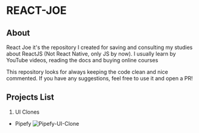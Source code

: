 # REACT-JOE

## About

React Joe it's the repository I created for saving and consulting my studies about ReactJS (Not React Native, only JS by now). I usually learn by YouTube videos, reading the docs and buying online courses

This repository looks for always keeping the code clean and nice commented. If you have any suggestions, feel free to use it and open a PR!

## Projects List

1. UI Clones
  - Pipefy
  ![Pipefy-UI-Clone](https://user-images.githubusercontent.com/67481026/121262292-409cec00-c88a-11eb-9046-d7c455129b76.png)
